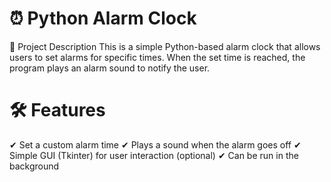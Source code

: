 # ⏰ Python Alarm Clock
📌 Project Description
This is a simple Python-based alarm clock that allows users to set alarms for specific times. When the set time is reached, the program plays an alarm sound to notify the user.

# 🛠 Features
✔ Set a custom alarm time
✔ Plays a sound when the alarm goes off
✔ Simple GUI (Tkinter) for user interaction (optional)
✔ Can be run in the background
